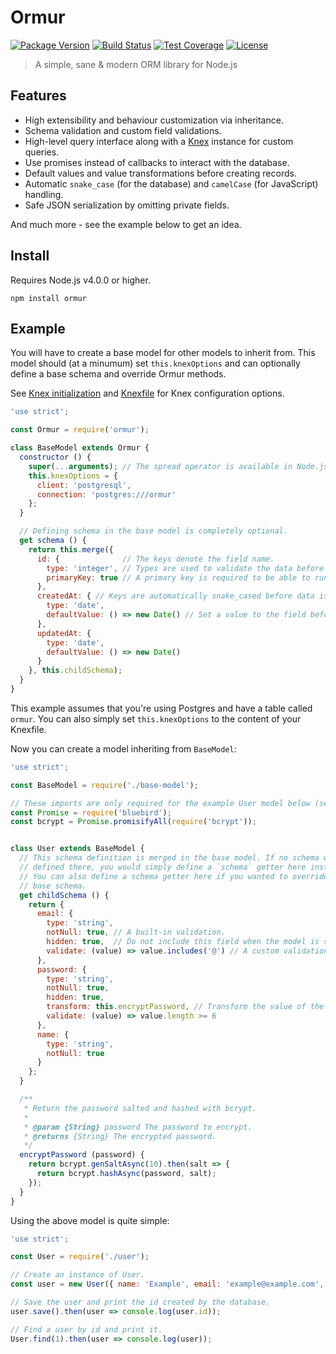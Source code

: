 # Ormur

[![Package Version](https://img.shields.io/npm/v/ormur.svg)](https://www.npmjs.com/package/ormur) [![Build Status](https://travis-ci.org/hph/ormur.svg?branch=master)](https://travis-ci.org/hph/ormur) [![Test Coverage](https://img.shields.io/codecov/c/github/hph/ormur.svg)](https://codecov.io/github/hph/ormur?branch=master) [![License](https://img.shields.io/npm/l/ormur.svg)](https://tldrlegal.com/license/mit-license)

> A simple, sane & modern ORM library for Node.js

## Features

- High extensibility and behaviour customization via inheritance.
- Schema validation and custom field validations.
- High-level query interface along with a [Knex](http://knexjs.org/) instance for custom queries.
- Use promises instead of callbacks to interact with the database.
- Default values and value transformations before creating records.
- Automatic `snake_case` (for the database) and `camelCase` (for JavaScript) handling.
- Safe JSON serialization by omitting private fields.

And much more - see the example below to get an idea.

## Install

Requires Node.js v4.0.0 or higher.

    npm install ormur

## Example

You will have to create a base model for other models to inherit from.
This model should (at a minumum) set `this.knexOptions` and can optionally
define a base schema and override Ormur methods.

See [Knex initialization](http://knexjs.org/#Installation-client)
and [Knexfile](http://knexjs.org/#knexfile) for Knex configuration options.

```javascript
'use strict';

const Ormur = require('ormur');

class BaseModel extends Ormur {
  constructor () {
    super(...arguments); // The spread operator is available in Node.js v5.0.0+.
    this.knexOptions = {
      client: 'postgresql',
      connection: 'postgres:///ormur'
    };
  }

  // Defining schema in the base model is completely optional.
  get schema () {
    return this.merge({
      id: {              // The keys denote the field name.
        type: 'integer', // Types are used to validate the data before saving.
        primaryKey: true // A primary key is required to be able to run queries.
      },
      createdAt: { // Keys are automatically snake_cased before data is persisted.
        type: 'date',
        defaultValue: () => new Date() // Set a value to the field before saving.
      },
      updatedAt: {
        type: 'date',
        defaultValue: () => new Date()
      }
    }, this.childSchema);
  }
}
```

This example assumes that you're using Postgres and have a table called
`ormur`. You can also simply set `this.knexOptions` to the content of
your Knexfile.

Now you can create a model inheriting from `BaseModel`:

```javascript
'use strict';

const BaseModel = require('./base-model');

// These imports are only required for the example User model below (see `encryptPassword`).
const Promise = require('bluebird');
const bcrypt = Promise.promisifyAll(require('bcrypt'));


class User extends BaseModel {
  // This schema definition is merged in the base model. If no schema were
  // defined there, you would simply define a `schema` getter here instead.
  // You can also define a schema getter here if you wanted to override the
  // base schema.
  get childSchema () {
    return {
      email: {
        type: 'string',
        notNull: true, // A built-in validation.
        hidden: true,  // Do not include this field when the model is serialized.
        validate: (value) => value.includes('@') // A custom validation.
      },
      password: {
        type: 'string',
        notNull: true,
        hidden: true,
        transform: this.encryptPassword, // Transform the value of the field before saving.
        validate: (value) => value.length >= 6
      },
      name: {
        type: 'string',
        notNull: true
      }
    };
  }

  /**
   * Return the password salted and hashed with bcrypt.
   *
   * @param {String} password The password to encrypt.
   * @returns {String} The encrypted password.
   */
  encryptPassword (password) {
    return bcrypt.genSaltAsync(10).then(salt => {
      return bcrypt.hashAsync(password, salt);
    });
  }
}
```

Using the above model is quite simple:

```javascript
'use strict';

const User = require('./user');

// Create an instance of User.
const user = new User({ name: 'Example', email: 'example@example.com', password: 'password' });

// Save the user and print the id created by the database.
user.save().then(user => console.log(user.id));

// Find a user by id and print it.
User.find(1).then(user => console.log(user));
```
